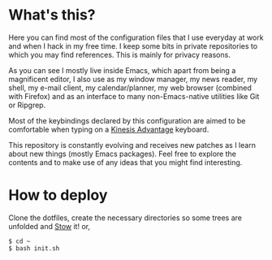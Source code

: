 # What's this?

Here you can find most of the configuration files that I use everyday
at work and when I hack in my free time. I keep some bits in private
repositories to which you may find references. This is mainly for
privacy reasons.

As you can see I mostly live inside Emacs, which apart from being a
magnificent editor, I also use as my window manager, my news reader,
my shell, my e-mail client, my calendar/planner, my web browser
(combined with Firefox) and as an interface to many non-Emacs-native
utilities like Git or Ripgrep.

Most of the keybindings declared by this configuration are aimed to be
comfortable when typing on a [Kinesis
Advantage](https://kinesis-ergo.com/products/#advantage2) keyboard.

This repository is constantly evolving and receives new patches as I
learn about new things (mostly Emacs packages). Feel free to explore
the contents and to make use of any ideas that you might find
interesting.

# How to deploy

Clone the dotfiles, create the necessary directories so some trees are
unfolded and
[Stow](https://www.gnu.org/software/stow/manual/stow.html) it! or,

``` 1c-enterprise
$ cd ~
$ bash init.sh
```

